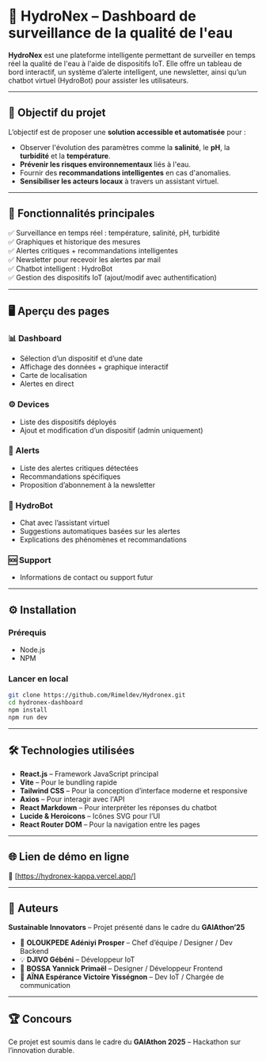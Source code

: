 # 🌊 HydroNex – Dashboard de surveillance de la qualité de l'eau

**HydroNex** est une plateforme intelligente permettant de surveiller en temps réel la qualité de l'eau à l'aide de dispositifs IoT.
Elle offre un tableau de bord interactif, un système d’alerte intelligent, une newsletter, ainsi qu’un chatbot virtuel (HydroBot) pour assister les utilisateurs.

---

## 🎯 Objectif du projet

L’objectif est de proposer une **solution accessible et automatisée** pour :

- Observer l'évolution des paramètres comme la **salinité**, le **pH**, la **turbidité** et la **température**.
- **Prévenir les risques environnementaux** liés à l'eau.
- Fournir des **recommandations intelligentes** en cas d'anomalies.
- **Sensibiliser les acteurs locaux** à travers un assistant virtuel.

---

## 🧪 Fonctionnalités principales

✅ Surveillance en temps réel : température, salinité, pH, turbidité  
✅ Graphiques et historique des mesures  
✅ Alertes critiques + recommandations intelligentes  
✅ Newsletter pour recevoir les alertes par mail  
✅ Chatbot intelligent : HydroBot  
✅ Gestion des dispositifs IoT (ajout/modif avec authentification)

---

## 🖥️ Aperçu des pages

### 📊 Dashboard  
- Sélection d’un dispositif et d’une date  
- Affichage des données + graphique interactif  
- Carte de localisation  
- Alertes en direct

### ⚙️ Devices  
- Liste des dispositifs déployés  
- Ajout et modification d’un dispositif (admin uniquement)

### 🚨 Alerts  
- Liste des alertes critiques détectées  
- Recommandations spécifiques  
- Proposition d’abonnement à la newsletter

### 🤖 HydroBot  
- Chat avec l’assistant virtuel  
- Suggestions automatiques basées sur les alertes  
- Explications des phénomènes et recommandations

### 🆘 Support  
- Informations de contact ou support futur

---

## ⚙️ Installation

### Prérequis
- Node.js
- NPM


### Lancer en local
```bash
git clone https://github.com/Rimeldev/Hydronex.git
cd hydronex-dashboard
npm install
npm run dev

```

---

## 🛠️ Technologies utilisées

- **React.js** – Framework JavaScript principal
- **Vite** – Pour le bundling rapide
- **Tailwind CSS** – Pour la conception d’interface moderne et responsive
- **Axios** – Pour interagir avec l'API
- **React Markdown** – Pour interpréter les réponses du chatbot
- **Lucide & Heroicons** – Icônes SVG pour l’UI
- **React Router DOM** – Pour la navigation entre les pages

---

## 🌐 Lien de démo en ligne

🔗 [https://hydronex-kappa.vercel.app/]

---

## 👥 Auteurs

**Sustainable Innovators** – Projet présenté dans le cadre du **GAIAthon’25**

- 🧠 **OLOUKPEDE Adéniyi Prosper** – Chef d’équipe / Designer / Dev Backend  
- 💡 **DJIVO Gébéni** – Développeur IoT  
- 🎨 **BOSSA Yannick Primaël** – Designer / Développeur Frontend  
- 📣 **AÏNA Espérance Victoire Yisségnon** – Dev IoT / Chargée de communication  

---

## 🏆 Concours

Ce projet est soumis dans le cadre du **GAIAthon 2025** – Hackathon sur l’innovation durable.

